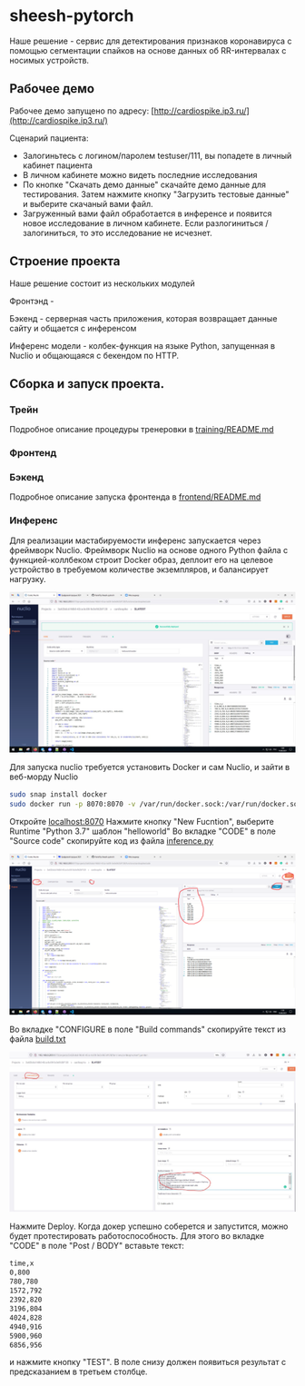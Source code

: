 # sheesh-pytorch

Наше решение - сервис для детектирования признаков коронавируса с помощью сегментации спайков на основе данных об RR-интервалах с носимых устройств.

## Рабочее демо

Рабочее демо запущено по адресу: [http://cardiospike.ip3.ru/](http://cardiospike.ip3.ru/)

Сценарий пациента:

  - Залогиньтесь с логином/паролем testuser/111, вы попадете в личный кабинет пациента
  - В личном кабинете можно видеть последние исследования
  - По кнопке "Скачать демо данные" скачайте демо данные для тестирования. Затем нажмите кнопку "Загрузить тестовые данные" и выберите скачаный вами файл. 
  - Загруженный вами файл обработается в инференсе и появится новое исследование в личном кабинете. Если разлогиниться / залогиниться, то это исследование не исчезнет.   

## Строение проекта

Наше решение состоит из нескольких модулей

Фронтэнд - 

Бэкенд - серверная часть приложения, которая возвращает данные сайту и общается с инференсом

Инференс модели - колбек-функция на языке Python, запущенная в Nuclio и общающаяся с бекендом по HTTP.

## Сборка и запуск проекта.



### Трейн

Подробное описание процедуры тренеровки в [training/README.md](training/README.md)

### Фронтенд



### Бэкенд

Подробное описание запуска фронтенда в [frontend/README.md](frontend/README.md)

### Инференс

Для реализации мастабируемости инференс запускается через фреймворк Nuclio.
Фреймворк Nuclio на основе одного Python файла с функцией-коллбеком строит Docker образ, деплоит его на целевое устройство в требуемом количестве экземпляров, и балансирует нагрузку.

![](inference/nuclio.jpg)

Для запуска nuclio требуется установить Docker и сам Nuclio, и зайти в веб-морду Nuclio

```bash
sudo snap install docker
sudo docker run -p 8070:8070 -v /var/run/docker.sock:/var/run/docker.sock -v /tmp:/tmp --name nuclio-dashboard quay.io/nuclio/dashboard:stable-amd64
```

Откройте [localhost:8070](http://localhost:8070/)
Нажмите кнопку "New Fucntion", выберите Runtime "Python 3.7" шаблон "helloworld"
Во вкладке "CODE" в поле "Source code" скопируйте код из файла [inference.py](inference/inference.py)

![](inference/code.png)

Во вкладке "CONFIGURE в поле "Build commands" скопируйте текст из файла [build.txt](inference/build.txt)

![](inference/docker.JPG)

Нажмите Deploy. Когда докер успешно соберется и запустится, можно будет протестировать работоспособность. Для этого во вкладке "CODE" в поле "Post / BODY" вставьте текст:

```
time,x
0,800
780,780
1572,792
2392,820
3196,804
4024,828
4940,916
5900,960
6856,956

```

и нажмите кнопку "TEST". В поле снизу должен появиться результат с предсказанием в третьем столбце.
